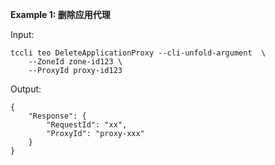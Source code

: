 **Example 1: 删除应用代理**



Input: 

```
tccli teo DeleteApplicationProxy --cli-unfold-argument  \
    --ZoneId zone-id123 \
    --ProxyId proxy-id123
```

Output: 
```
{
    "Response": {
        "RequestId": "xx",
        "ProxyId": "proxy-xxx"
    }
}
```

